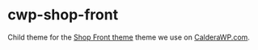# cwp-shop-front
Child theme for the [Shop Front theme](https://easydigitaldownloads.com/themes/shop-front/) theme we use on [CalderaWP.com](https://CalderaWP.com).
